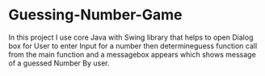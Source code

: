 # Guessing-Number-Game

In this project I use core Java with Swing library that helps to open Dialog box for User to enter Input for a number then determineguess function call from the main function 
and a messagebox appears which shows message of a guessed Number By user.
